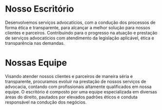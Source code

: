 # Nosso Escritório

Desenvolvemos serviços advocatícios, com a condução dos processos de forma ética e transparente, para alcançar a melhor solução para nossos clientes e parceiros.
Contribuindo para o progresso na atuação e prestação de serviços advocatícios com atendimento da legislação aplicável, ética e transparência nas demandas.

# Nossas Equipe

Visando atender nossos clientes e parceiros de maneira séria e transparente, procuramos evoluir na prestação de nossos serviços de advocacia, contando com profissionais altamente qualificados em nossa equipe.
O escritório é composto por uma equipe especializada em diversas áreas do direito, pautados por elevados padrões éticos e conduta responsável na condução dos negócios.

